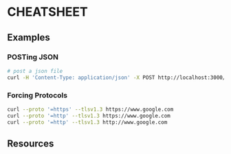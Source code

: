 # CHEATSHEET

## Examples

### POSTing JSON

```sh
# post a json file
curl -H 'Content-Type: application/json' -X POST http://localhost:3000/dev/hello -d @./src/functions/hello/mock.json
```

### Forcing Protocols

```sh
curl --proto '=https' --tlsv1.3 https://www.google.com
curl --proto '=http' --tlsv1.3 https://www.google.com
curl --proto '=http' --tlsv1.3 http://www.google.com
```

## Resources
